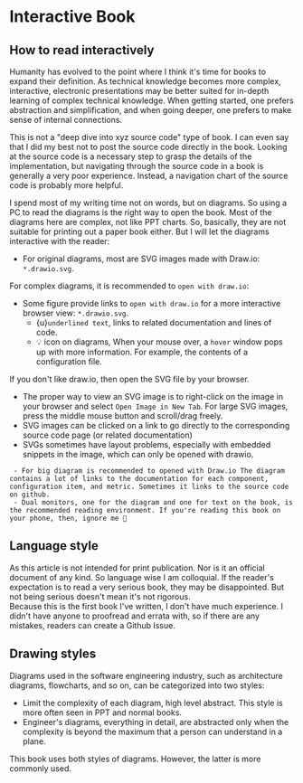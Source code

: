 # Interactive Book

## How to read interactively

Humanity has evolved to the point where I think it's time for books to expand their definition. As technical knowledge becomes more complex, interactive, electronic presentations may be better suited for in-depth learning of complex technical knowledge. When getting started, one prefers abstraction and simplification, and when going deeper, one prefers to make sense of internal connections.

This is not a "deep dive into xyz source code" type of book. I can even say that I did my best not to post the source code directly in the book. Looking at the source code is a necessary step to grasp the details of the implementation, but navigating through the source code in a book is generally a very poor experience. Instead, a navigation chart of the source code is probably more helpful.

I spend most of my writing time not on words, but on diagrams. So using a PC to read the diagrams is the right way to open the book.
Most of the diagrams here are complex, not like PPT charts. So, basically, they are not suitable for printing out a paper book either. But I will let the diagrams interactive with the reader:

- For original diagrams, most are SVG images made with Draw.io: `*.drawio.svg`.

For complex diagrams, it is recommended to `open with draw.io`:
- Some figure provide links to `open with draw.io` for a more interactive browser view: `*.drawio.svg`.
  - {u}`underlined text`, links to related documentation and lines of code.
  - 💡 icon on diagrams, When your mouse over, a `hover` window pops up with more information. For example, the contents of a configuration file.

If you don't like draw.io, then open the SVG file by your browser.
- The proper way to view an SVG image is to right-click on the image in your browser and select `Open Image in New Tab`. For large SVG images, press the middle mouse button and scroll/drag freely.
- SVG images can be clicked on a link to go directly to the corresponding source code page (or related documentation)
- SVGs sometimes have layout problems, especially with embedded snippets in the image, which can only be opened with drawio.

```{hint}
 - For big diagram is recommended to opened with Draw.io The diagram contains a lot of links to the documentation for each component, configuration item, and metric. Sometimes it links to the source code on github.
 - Dual monitors, one for the diagram and one for text on the book, is the recommended reading environment. If you're reading this book on your phone, then, ignore me 🤦
```

## Language style
As this article is not intended for print publication. Nor is it an official document of any kind. So language wise I am colloquial. If the reader's expectation is to read a very serious book, they may be disappointed. But not being serious doesn't mean it's not rigorous.  
Because this is the first book I've written, I don't have much experience. I didn't have anyone to proofread and errata with, so if there are any mistakes, readers can create a Github Issue.


## Drawing styles

Diagrams used in the software engineering industry, such as architecture diagrams, flowcharts, and so on, can be categorized into two styles:
- Limit the complexity of each diagram, high level abstract. This style is more often seen in PPT and normal books.
- Engineer's diagrams, everything in detail, are abstracted only when the complexity is beyond the maximum that a person can understand in a plane.

This book uses both styles of diagrams. However, the latter is more commonly used.




